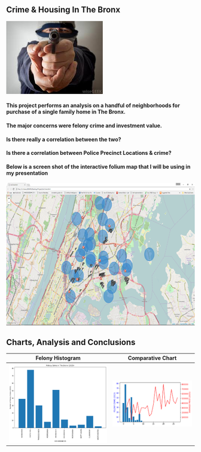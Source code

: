 ## Crime & Housing In The Bronx
![](https://github.com/EdwinVelazquez/Crime-Housing/blob/master/crime%20pic1.jpg)

#### This project  performs an analysis on a handful of neighborhoods for purchase of a single family home in The Bronx.

#### The major concerns were felony crime and investment value.

#### Is there really a correlation between the two?

#### Is there a correlation between Police Precinct Locations & crime?

#### Below is a screen shot of the interactive folium map that I will be using in my presentation

![](https://github.com/EdwinVelazquez/Crime-Housing/blob/master/Foliumimage.png)

## Charts, Analysis and Conclusions

Felony Histogram             |  Comparative Chart
:-------------------------:|:-------------------------:
![](https://github.com/EdwinVelazquez/Crime-Housing/blob/master/felonyhistogram.png)  |  ![](https://github.com/EdwinVelazquez/Crime-Housing/blob/master/comparativechart.png)
